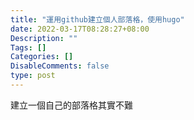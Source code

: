 ```yaml
---
title: "運用github建立個人部落格，使用hugo"
date: 2022-03-17T08:28:27+08:00
Description: ""
Tags: []
Categories: []
DisableComments: false
type: post
---
```


建立一個自己的部落格其實不難